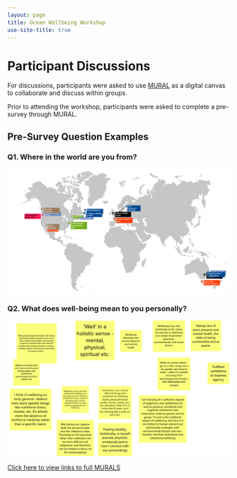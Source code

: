 ```yaml
---
layout: page
title: Ocean Wellbeing Workshop
use-site-title: true
---
```


# Participant Discussions

For discussions, participants were asked to use [MURAL](https://ever-rasy.github.io/oceanwellbeingworkshop.github.io/mural/) as a digital canvas to collaborate and discuss within groups. 

Prior to attending the workshop, participants were asked to complete a pre-survey through MURAL.

## Pre-Survey Question Examples

### Q1. Where in the world are you from?
![Mural Map](/assets/img/mural23_q1.png)

### Q2. What does well-being mean to you personally?
![Mural Q2](/assets/img/mural23_q2.png)

[Click here to view links to full MURALS](https://ever-rasy.github.io/oceanwellbeingworkshop.github.io/mural/)


